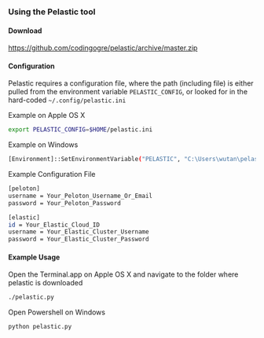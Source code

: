 
### Using the Pelastic tool

#### Download
https://github.com/codingogre/pelastic/archive/master.zip

#### Configuration
Pelastic requires a configuration file, where the path (including file) is either pulled from the environment variable `PELASTIC_CONFIG`,
or looked for in the hard-coded `~/.config/pelastic.ini`

Example on Apple OS X
```bash
export PELASTIC_CONFIG=$HOME/pelastic.ini
```

Example on Windows
```bash
[Environment]::SetEnvironmentVariable("PELASTIC", "C:\Users\wutan\pelastic.ini", "User")
```

Example Configuration File
```bash
[peloton]
username = Your_Peloton_Username_Or_Email
password = Your_Peloton_Password

[elastic]
id = Your_Elastic_Cloud_ID
username = Your_Elastic_Cluster_Username
password = Your_Elastic_Cluster_Password
```

#### Example Usage
Open the Terminal.app on Apple OS X and navigate to the folder where pelastic is downloaded

```bash
./pelastic.py
```

Open Powershell on Windows
```bash
python pelastic.py
```